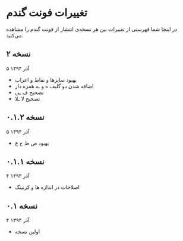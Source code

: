 تغییرات فونت گندم
=================

در اینجا شما فهرستی از تغییرات بین هر نسخه‌ی انتشار از فونت گندم را مشاهده می‌کنید.

نسخه ۲
------
۵ آذر ۱۳۹۴

- بهبود سایزها و نقاط و اعراب
- اضافه شدن دو گلیف ه و ـه همزه دار
- تصحیح ف ـی
- تصحیح لا ـلا

نسخه ۰.۱.۲
----------
۵ آذر ۱۳۹۴

- بهبود ص ط ح ع

نسخه ۰.۱.۱
----------
۴ آذر ۱۳۹۴

- اصلاحات در اندازه ها و کرنینگ

نسخه ۰.۱
--------
۴ آذر ۱۳۹۴

- اولین نسخه
